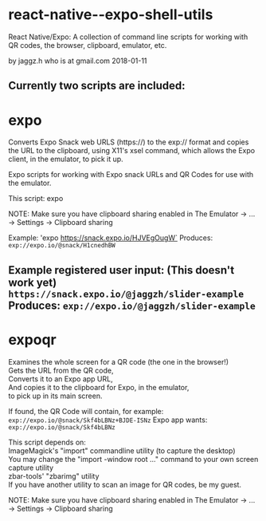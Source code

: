 # react-native--expo-shell-utils
React Native/Expo: A collection of command line scripts for working with QR codes, the browser, clipboard, emulator, etc.

by jaggz.h who is at gmail.com
2018-01-11

Currently two scripts are included:
---
# expo
Converts Expo Snack web URLS (https://) to the exp:// format
and copies the URL to the clipboard, using X11's xsel command,
which allows the Expo client, in the emulator, to pick it up.

Expo scripts for working with Expo snack URLs and QR Codes
for use with the emulator.

This script: expo

NOTE: Make sure you have clipboard sharing enabled in
      The Emulator -> ... -> Settings -> Clipboard sharing

Example: 'expo https://snack.expo.io/HJVEgOugW`
Produces: `exp://expo.io/@snack/H1cnedhBW`

Example registered user input: (This doesn't work yet)<br />
 `https://snack.expo.io/@jaggzh/slider-example`<br />
Produces: `exp://expo.io/@jaggzh/slider-example`
---
# expoqr
Examines the whole screen for a QR code (the one in the browser!)<br />
Gets the URL from the QR code,<br />
Converts it to an Expo app URL,<br />
And copies it to the clipboard for Expo, in the emulator,<br />
 to pick up in its main screen.

If found, the QR Code will contain, for example:<br />
  `exp://expo.io/@snack/Skf4bLBNz+BJDE-ISNz`
Expo app wants:<br />
  `exp://expo.io/@snack/Skf4bLBNz`

This script depends on:<br />
 ImageMagick's "import" commandline utility (to capture the desktop)<br />
  You may change the "import -window root ..." command to your own screen
  capture utility<br />
 zbar-tools' "zbarimg" utility<br />
  If you have another utility to scan an image for QR codes, be my guest.

NOTE: Make sure you have clipboard sharing enabled in
      The Emulator -> ... -> Settings -> Clipboard sharing

